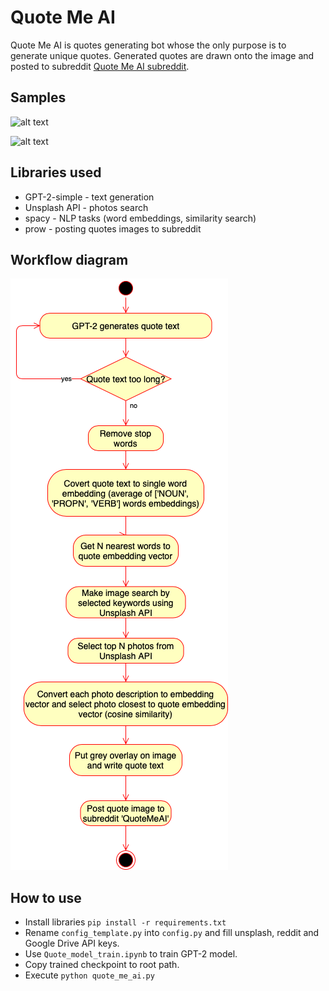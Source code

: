 # Quote Me AI

Quote Me AI is quotes generating bot whose the only purpose is to generate unique quotes. Generated quotes are drawn onto the image and posted to subreddit [Quote Me AI subreddit](https://www.reddit.com/r/QuoteMeAI/).

## Samples

![alt text](docs/20190704225727.png "Quote Me AI 1")

![alt text](docs/20190704225936.png "Quote Me AI 2")

## Libraries used
* GPT-2-simple - text generation
* Unsplash API - photos search
* spacy - NLP tasks (word embeddings, similarity search)
* prow - posting quotes images to subreddit

## Workflow diagram
![alt text](docs/workflow.png "Workflow")

## How to use
* Install libraries `pip install -r requirements.txt`
* Rename `config_template.py` into `config.py` and fill unsplash, reddit and Google Drive API keys.
* Use `Quote_model_train.ipynb` to train GPT-2 model.
* Copy trained checkpoint to root path.
* Execute `python quote_me_ai.py`
